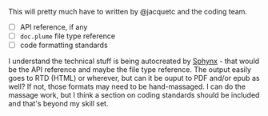 This will pretty much have to written by @jacquetc and the coding team.

- [ ] API reference, if any
- [ ] `doc.plume` file type reference
- [ ] code formatting standards

I understand the technical stuff is being autocreated by [Sphynx](http://www.sphinx-doc.org/) - that would be the API reference and maybe the file type reference. The output easily goes to RTD (HTML) or wherever, but can it be ouput to PDF and/or epub as well? If not, those formats may need to be hand-massaged. I can do the massage work, but I think a section on coding standards should be included and that's beyond my skill set.
